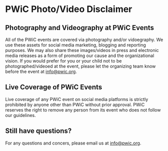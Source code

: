# PWiC Photo/Video Disclaimer
## Photography and Videography at PWiC Events
All of the PWiC events are covered via photography and/or vidoegraphy. We use these assets for social media marketing, blogging and reporting purposes. We may also share these images/videos in press and electronic media releases as a form of promoting our cause and the organizational vision. If you would prefer for you or your child not to be photographed/videoed at the event, please let the organizing team know before the event at info@pwic.org.

## Live Coverage of PWiC Events 
Live coverage of any PWiC event on social media platforms is strictly prohibited by anyone other than PWiC without prior approval. PWiC reserves the right to remove any person from its event who does not follow our guidelines.

## Still have questions?
For any questions and concers, please email us at info@pwic.org.
